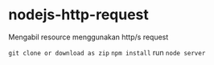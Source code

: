 # nodejs-http-request
Mengabil resource menggunakan http/s request

`git clone or download as zip`
`npm install`
run `node server`
